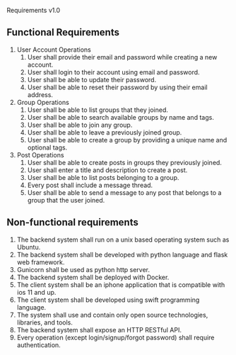 Requirements v1.0

## Functional Requirements

1. User Account Operations
    1. User shall provide their email and password while creating a new account.
    2. User shall login to their account using email and password.
    3. User shall be able to update their password.
    4. User shall be able to reset their password by using their email address.
2. Group Operations
    1. User shall be able to list groups that they joined.
    2. User shall be able to search available groups by name and tags.
    3. User shall be able to join any group.
    4. User shall be able to leave a previously joined group.
    5. User shall be able to create a group by providing a unique name and optional tags.
3. Post Operations
    1. User shall be able to create posts in groups they previously joined.
    2. User shall enter a title and description to create a post.
    3. User shall be able to list posts belonging to a group.
    4. Every post shall include a message thread.
    5. User shall be able to send a message to any post that belongs to a group that the user joined.


## Non-functional requirements

1. The backend system shall run on a unix based operating system such as Ubuntu.
2. The backend system shall be developed with python language and flask web framework.
3. Gunicorn shall be used as python http server.
4. The backend system shall be deployed with Docker.
5. The client system shall be an iphone application that is compatible with ios 11 and up.
6. The client system shall be developed using swift programming language.
7. The system shall use and contain only open source technologies, libraries, and tools.
8. The backend system shall expose an HTTP RESTful API.
9. Every operation (except login/signup/forgot password) shall require authentication.
